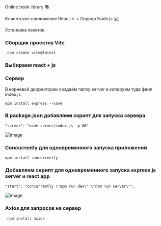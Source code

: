 Online book library 📚

Клиентское приложение React &#9883; + Сервер Node js &#128187;;

Установка пакетов 
### Сборщик проектов Vite

```
 npm create vite@latest
```

### Выбираем react + js

### Сервер

В корневой дирректории создаём папку server и копируем туда фаил index.js 

```
npm install express --save
```

### В package.json добавляем скрипт для запуска сервера

```
"server": "node server/index.js -p 80"
```

![image](https://github.com/ScherbakovM/ReactBookLib/assets/109952823/a9809c38-1325-4bd3-a50b-7c0f19fedc6f)


### Concurrently для одновременного запуска приложений

```
npm install concurrently
```


### Добавляем скрипт для одновременного запуска express js server и react app 

```
"start": "concurrently \"npm run dev\" \"npm run server\"",
```

![image](https://github.com/ScherbakovM/ReactBookLib/assets/109952823/5f57ee97-58e3-4ea0-887e-904384b595df)

### Axios для запросов на сервер

```
 npm install axios 
```
